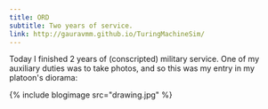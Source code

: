 ```yaml
---
title: ORD
subtitle: Two years of service.
link: http://gauravmm.github.io/TuringMachineSim/
---
```


Today I finished 2 years of (conscripted) military service. One of my auxiliary duties was to take photos, and so this was my entry in my platoon's diorama:

{% include blogimage src="drawing.jpg" %}

